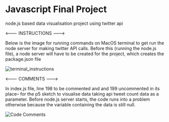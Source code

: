 # Javascript Final Project
 node.js based data visualisation project using twitter api
 
 <--- INSTRUCTIONS --->
 
 Below is the image for running commands on MacOS terminal to get run the node server for making twitter API calls. Before this (running the node.js file), a node server will have to be created for the project, which creates the package.json file
 
![terminal_instructions](https://user-images.githubusercontent.com/95708602/169592596-674b7a43-5f84-4c5a-b78c-840a41b038f9.png)



<--- COMMENTS --->

In index.js file, line 198 to be commented and and 199 uncommented in its place– for the p5 sketch to visualise data taking api tweet count data as a parameter. Before node.js server starts, the code runs into a problem otherwise because the variable containing the data is still null.

![Code Comments](https://user-images.githubusercontent.com/95708602/169593120-2089ccd8-7950-41f1-bade-cff3813f3575.png)
